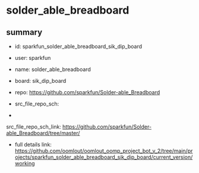 # solder_able_breadboard
 
## summary 
* id: sparkfun_solder_able_breadboard_sik_dip_board
* user: sparkfun
* name: solder_able_breadboard
* board: sik_dip_board
* repo: https://github.com/sparkfun/Solder-able_Breadboard



* src_file_repo_sch: 
*
 src_file_repo_sch_link: https://github.com/sparkfun/Solder-able_Breadboard/tree/master/
* full details link: https://github.com/oomlout/oomlout_oomp_project_bot_v_2/tree/main/projects/sparkfun_solder_able_breadboard_sik_dip_board/current_version/working  






